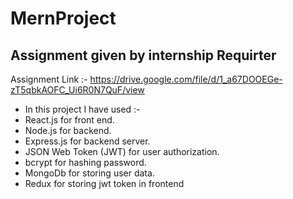 # MernProject
## Assignment given by internship Requirter 
Assignment Link :- https://drive.google.com/file/d/1_a67DOOEGe-zT5qbkAOFC_Ui6R0N7QuF/view
 - In this project I have used :-
 - React.js for front end.
 - Node.js for backend.
 - Express.js for backend server.
 - JSON Web Token (JWT) for user authorization.
 - bcrypt for hashing password.
 - MongoDb for storing user data.
 - Redux for storing jwt token in frontend
